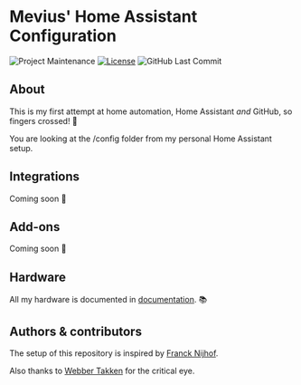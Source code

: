 # Mevius' Home Assistant Configuration

![Project Maintenance][maintenance-shield]
[![License][license-shield]](LICENSE.md)
![GitHub Last Commit][last-commit-shield]

## About

This is my first attempt at home automation, Home Assistant _and_ GitHub,
so fingers crossed! :tada:

You are looking at the /config folder from my personal Home Assistant setup.

## Integrations

Coming soon :wrench:

## Add-ons

Coming soon :wrench:

## Hardware

All my hardware is documented in [documentation](https://github.com/MrMevius/home-assistant-config/blob/masterbranch/documentation.md). :books:

## Authors & contributors

The setup of this repository is inspired by [Franck Nijhof][frenck].

Also thanks to [Webber Takken][webbertakken] for the critical eye.

[maintenance-shield]: https://img.shields.io/maintenance/yes/2020.svg
[license-shield]: https://img.shields.io/github/license/frenck/home-assistant-config.svg
[last-commit-shield]: https://img.shields.io/github/last-commit/MrMevius/home-assistant-config.svg
[frenck]: https://github.com/frenck
[webbertakken]: https://github.com/webbertakken
